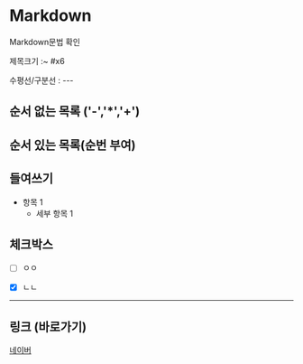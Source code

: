 # Markdown
Markdown문법 확인

제목크기 :~ #x6

수평선/구분선 : --- 

<!-- 줄바꿈(문장 끝 space 2회, <br태그>) -->

<!--강조 (기울임:*, 굵게:**, 굵게 + 기울임 : ***)-->

## 순서 없는 목록 ('-','*','+')

## 순서 있는 목록(순번 부여)

## 들여쓰기 
- 항목 1
  - 세부 항목 1
 
## 체크박스

- [ ] ㅇㅇ
- [x] ㄴㄴ


---
## 링크 (바로가기)
[네이버](https://naver.com)
